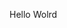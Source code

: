 Hello Wolrd











































































































































































































































































































































































































































































































































































